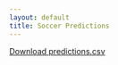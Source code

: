 ```yaml
---
layout: default
title: Soccer Predictions
---
```


[Download predictions.csv](https://raw.githubusercontent.com/kamquatz/soccer-predictions/master/data/predictions.csv)

<link rel="stylesheet" href="{{ site.baseurl }}/styles.css">

<div id="csv-table-container"></div>

<script>
  // Fetch CSV data and display in a table
  fetch("https://raw.githubusercontent.com/kamquatz/soccer-predictions/master/data/predictions.csv")
    .then(response => response.text())
    .then(data => {
      // Convert CSV to an array of arrays
      const csvArray = data.split('\n').map(row => row.split(','));

      // Create HTML table
      const table = document.createElement('table');
      table.classList.add('styled-table');

      // Create table header
      const thead = document.createElement('thead');
      const headerRow = document.createElement('tr');
      csvArray[0].forEach(header => {
        const th = document.createElement('th');
        th.textContent = header;
        headerRow.appendChild(th);
      });
      thead.appendChild(headerRow);
      table.appendChild(thead);

      // Create table body
      const tbody = document.createElement('tbody');
      for (let i = 1; i < csvArray.length; i++) {
        const row = document.createElement('tr');
        csvArray[i].forEach(cell => {
          const td = document.createElement('td');
          td.textContent = cell;
          row.appendChild(td);
        });
        tbody.appendChild(row);
      }
      table.appendChild(tbody);

      // Append table to the container
      document.getElementById('csv-table-container').appendChild(table);
    })
    .catch(error => console.error('Error fetching CSV:', error));
</script>
